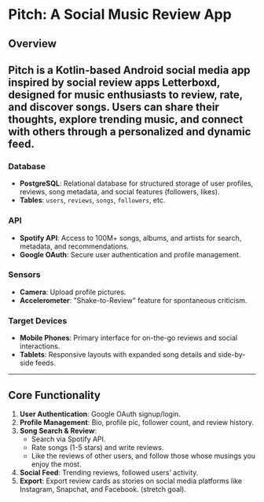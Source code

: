 # Pitch: A Social Music Review App 

## Overview
**Pitch** is a Kotlin-based Android social media app inspired by social review apps Letterboxd, designed for music enthusiasts to review, rate, and discover songs. Users can share their thoughts, explore trending music, and connect with others through a personalized and dynamic feed.
---

### **Database**
- **PostgreSQL**: Relational database for structured storage of user profiles, reviews, song metadata, and social features (followers, likes).
- **Tables**: `users`, `reviews`, `songs`, `followers`, etc.

### **API**
- **Spotify API**: Access to 100M+ songs, albums, and artists for search, metadata, and recommendations.
- **Google OAuth**: Secure user authentication and profile management.

### **Sensors**
- **Camera**: Upload profile pictures.
- **Accelerometer**: "Shake-to-Review" feature for spontaneous criticism.

### **Target Devices**
- **Mobile Phones**: Primary interface for on-the-go reviews and social interactions.
- **Tablets**: Responsive layouts with expanded song details and side-by-side feeds.

---

## Core Functionality
1. **User Authentication**: Google OAuth signup/login.
2. **Profile Management**: Bio, profile pic, follower count, and review history.
3. **Song Search & Review**:
    - Search via Spotify API.
    - Rate songs (1-5 stars) and write reviews.
    - Like the reviews of other users, and follow those whose musings you enjoy the most.
4. **Social Feed**: Trending reviews, followed users’ activity.
6. **Export**: Export review cards as stories on social media platforms like Instagram, Snapchat, and Facebook. (stretch goal).

 
